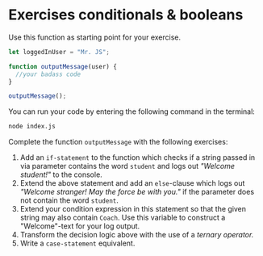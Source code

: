 # Exercises conditionals & booleans

Use this function as starting point for your exercise.

```js
let loggedInUser = "Mr. JS";

function outputMessage(user) {
  //your badass code
}

outputMessage();
```

You can run your code by entering the following command in the terminal:

```sh
node index.js
```

Complete the function `outputMessage` with the following exercises:

1. Add an `if-statement` to the function which checks if a string passed in via parameter contains the word `student` and logs out _"Welcome student!"_ to the console.
2. Extend the above statement and add an `else`-clause which logs out _"Welcome stranger! May the force be with you."_ if the parameter does not contain the word `student`.
3. Extend your condition expression in this statement so that the given string may also contain `Coach`. Use this variable to construct a "Welcome"-text for your log output.
4. Transform the decision logic above with the use of a _ternary operator._
5. Write a `case-statement` equivalent.
